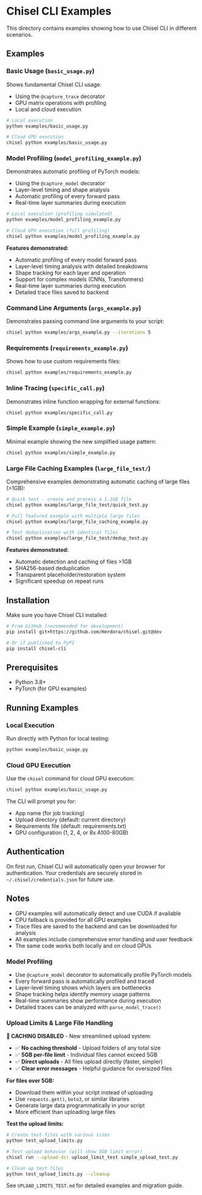 # Chisel CLI Examples

This directory contains examples showing how to use Chisel CLI in different scenarios.

## Examples

### Basic Usage (`basic_usage.py`)
Shows fundamental Chisel CLI usage:
- Using the `@capture_trace` decorator
- GPU matrix operations with profiling
- Local and cloud execution

```bash
# Local execution
python examples/basic_usage.py

# Cloud GPU execution
chisel python examples/basic_usage.py
```

### Model Profiling (`model_profiling_example.py`)
Demonstrates automatic profiling of PyTorch models:
- Using the `@capture_model` decorator
- Layer-level timing and shape analysis
- Automatic profiling of every forward pass
- Real-time layer summaries during execution

```bash
# Local execution (profiling simulated)
python examples/model_profiling_example.py

# Cloud GPU execution (full profiling)
chisel python examples/model_profiling_example.py
```

**Features demonstrated:**
- Automatic profiling of every model forward pass
- Layer-level timing analysis with detailed breakdowns
- Shape tracking for each layer and operation
- Support for complex models (CNNs, Transformers)
- Real-time layer summaries during execution
- Detailed trace files saved to backend

### Command Line Arguments (`args_example.py`)
Demonstrates passing command line arguments to your script:

```bash
chisel python examples/args_example.py --iterations 5
```

### Requirements (`requirements_example.py`)
Shows how to use custom requirements files:

```bash
chisel python examples/requirements_example.py
```

### Inline Tracing (`specific_call.py`)
Demonstrates inline function wrapping for external functions:

```bash
chisel python examples/specific_call.py
```

### Simple Example (`simple_example.py`)
Minimal example showing the new simplified usage pattern:

```bash
chisel python examples/simple_example.py
```

### Large File Caching Examples (`large_file_test/`)
Comprehensive examples demonstrating automatic caching of large files (>1GB):

```bash
# Quick test - create and process a 1.1GB file
chisel python examples/large_file_test/quick_test.py

# Full featured example with multiple large files
chisel python examples/large_file_caching_example.py

# Test deduplication with identical files
chisel python examples/large_file_test/dedup_test.py
```

**Features demonstrated:**
- Automatic detection and caching of files >1GB
- SHA256-based deduplication 
- Transparent placeholder/restoration system
- Significant speedup on repeat runs

## Installation

Make sure you have Chisel CLI installed:

```bash
# From GitHub (recommended for development)
pip install git+https://github.com/Herdora/chisel.git@dev

# Or if published to PyPI
pip install chisel-cli
```

## Prerequisites

- Python 3.8+
- PyTorch (for GPU examples)

## Running Examples

### Local Execution
Run directly with Python for local testing:
```bash
python examples/basic_usage.py
```

### Cloud GPU Execution
Use the `chisel` command for cloud GPU execution:
```bash
chisel python examples/basic_usage.py
```

The CLI will prompt you for:
- App name (for job tracking)
- Upload directory (default: current directory)
- Requirements file (default: requirements.txt)
- GPU configuration (1, 2, 4, or 8x A100-80GB)

## Authentication

On first run, Chisel CLI will automatically open your browser for authentication. Your credentials are securely stored in `~/.chisel/credentials.json` for future use.

## Notes

- GPU examples will automatically detect and use CUDA if available
- CPU fallback is provided for all GPU examples
- Trace files are saved to the backend and can be downloaded for analysis
- All examples include comprehensive error handling and user feedback
- The same code works both locally and on cloud GPUs

### Model Profiling

- Use `@capture_model` decorator to automatically profile PyTorch models
- Every forward pass is automatically profiled and traced
- Layer-level timing shows which layers are bottlenecks
- Shape tracking helps identify memory usage patterns
- Real-time summaries show performance during execution
- Detailed traces can be analyzed with `parse_model_trace()`

### Upload Limits & Large File Handling

**🔄 CACHING DISABLED** - New streamlined upload system:

- ✅ **No caching threshold** - Upload folders of any total size
- ✅ **5GB per-file limit** - Individual files cannot exceed 5GB
- ✅ **Direct uploads** - All files upload directly (faster, simpler)
- ✅ **Clear error messages** - Helpful guidance for oversized files

**For files over 5GB:**
- Download them within your script instead of uploading
- Use `requests.get()`, `boto3`, or similar libraries
- Generate large data programmatically in your script
- More efficient than uploading large files

**Test the upload limits:**
```bash
# Create test files with various sizes
python test_upload_limits.py

# Test upload behavior (will show 5GB limit error)
chisel run --upload-dir upload_limit_test simple_upload_test.py

# Clean up test files
python test_upload_limits.py --cleanup
```

See `UPLOAD_LIMITS_TEST.md` for detailed examples and migration guide.